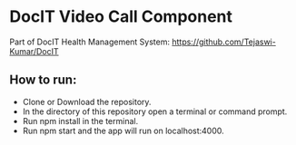 # DocIT Video Call Component
Part of DocIT Health Management System: https://github.com/Tejaswi-Kumar/DocIT

## How to run:
* Clone or Download the repository.
* In the directory of this repository open a terminal or command prompt.
* Run npm install in the terminal.
* Run npm start and the app will run on localhost:4000.



